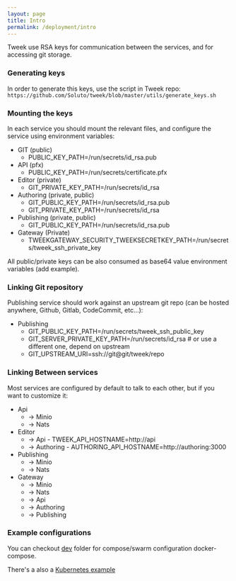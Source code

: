 ```yaml
---
layout: page
title: Intro
permalink: /deployment/intro
---
```


Tweek use RSA keys for communication between the services, and for accessing git storage.

### Generating keys

In order to generate this keys, use the script in Tweek repo:
`https://github.com/Soluto/tweek/blob/master/utils/generate_keys.sh`

### Mounting the keys

In each service you should mount the relevant files, and configure the service using environment variables:

- GIT (public)
  - PUBLIC_KEY_PATH=/run/secrets/id_rsa.pub
- API (pfx)
  - PUBLIC_KEY_PATH=/run/secrets/certificate.pfx
- Editor (private)
  - GIT_PRIVATE_KEY_PATH=/run/secrets/id_rsa
- Authoring (private, public)
  - GIT_PUBLIC_KEY_PATH=/run/secrets/id_rsa.pub
  - GIT_PRIVATE_KEY_PATH=/run/secrets/id_rsa
- Publishing (private, public)
  - GIT_PUBLIC_KEY_PATH=/run/secrets/id_rsa.pub
- Gateway (Private)
  - TWEEKGATEWAY_SECURITY_TWEEKSECRETKEY_PATH=/run/secrets/tweek_ssh_private_key

All public/private keys can be also consumed as base64 value environment variables (add example).

### Linking Git repository

Publishing service should work against an upstream git repo (can be hosted anywhere, Github, Gitlab, CodeCommit, etc...):

- Publishing
  - GIT_PUBLIC_KEY_PATH=/run/secrets/tweek_ssh_public_key
  - GIT_SERVER_PRIVATE_KEY_PATH=/run/secrets/id_rsa # or use a different one, depend on upstream
  - GIT_UPSTREAM_URI=ssh://git@git/tweek/repo

### Linking Between services

Most services are configured by default to talk to each other, but if you want to customize it:

- Api
  - -> Minio
  - -> Nats
- Editor
  - -> Api - TWEEK_API_HOSTNAME=http://api
  - -> Authoring - AUTHORING_API_HOSTNAME=http://authoring:3000
- Publishing
  - -> Minio
  - -> Nats
- Gateway
  - -> Minio
  - -> Nats
  - -> Api
  - -> Authoring
  - -> Publishing

### Example configurations

You can checkout [dev](https://github.com/Soluto/tweek/blob/master/deployments/dev) folder for compose/swarm configuration docker-compose.

There's a also a [Kubernetes example](https://github.com/Soluto/tweek/tree/master/deployments/kubernetes)
